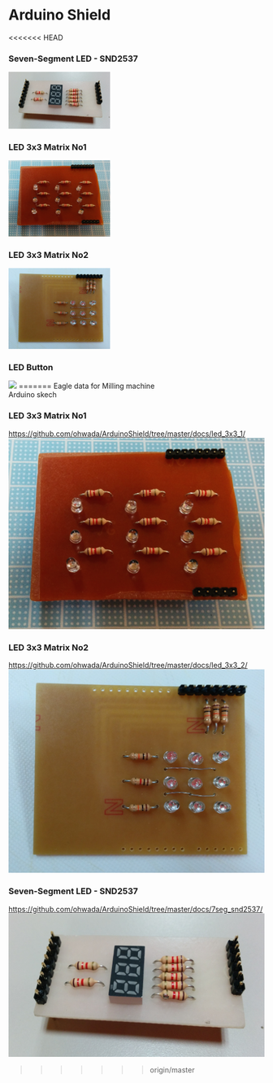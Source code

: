 Arduino Shield
===============

<<<<<<< HEAD
### Seven-Segment LED - SND2537
<img src="https://raw.githubusercontent.com/ohwada/ArduinoShield/master/docs/7seg_snd2537/pcb.png" width="200" />

### LED 3x3 Matrix No1
<img src="https://raw.githubusercontent.com/ohwada/ArduinoShield/master/docs/led_3x3_1/pcb.png" width="200" />

### LED 3x3 Matrix No2
<img src="https://raw.githubusercontent.com/ohwada/ArduinoShield/master/docs/led_3x3_2/pcb.png" width="200" />

### LED Button
<img src="https://raw.githubusercontent.com/ohwada/ArduinoShield/master/docs/led_button_1/pcb.png" width="200" />
=======
Eagle data for Milling machine <br>
Arduino skech <br>

### LED 3x3 Matrix No1
https://github.com/ohwada/ArduinoShield/tree/master/docs/led_3x3_1/
![photo](https://raw.githubusercontent.com/ohwada/ArduinoShield/master/docs/led_3x3_1/pcb.png)

### LED 3x3 Matrix No2
https://github.com/ohwada/ArduinoShield/tree/master/docs/led_3x3_2/
![photo](https://raw.githubusercontent.com/ohwada/ArduinoShield/master/docs/led_3x3_2/pcb.png)

### Seven-Segment LED - SND2537
https://github.com/ohwada/ArduinoShield/tree/master/docs/7seg_snd2537/
![photo](https://raw.githubusercontent.com/ohwada/ArduinoShield/master/docs/7seg_snd2537/pcb.png)
>>>>>>> origin/master
